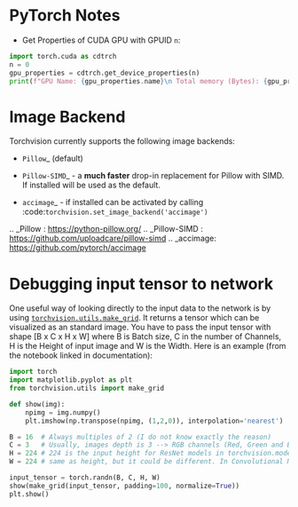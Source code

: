 # PyTorch Notes

- Get Properties of CUDA GPU with GPUID `n`:
```python
import torch.cuda as cdtrch
n = 0
gpu_properties = cdtrch.get_device_properties(n)
print(f"GPU Name: {gpu_properties.name}\n Total memory (Bytes): {gpu_properties.total_memory}")
```
Image Backend
=============
Torchvision currently supports the following image backends:

* `Pillow`_ (default)

* `Pillow-SIMD`_ - a **much faster** drop-in replacement for Pillow with SIMD. If installed will be used as the default.

* `accimage`_ - if installed can be activated by calling :code:`torchvision.set_image_backend('accimage')`

.. _Pillow : https://python-pillow.org/
.. _Pillow-SIMD : https://github.com/uploadcare/pillow-simd
.. _accimage: https://github.com/pytorch/accimage

# Debugging input tensor to network

One useful way of looking directly to the input data to the network is by using [`torchvision.utils.make_grid`](https://pytorch.org/docs/stable/torchvision/utils.html#torchvision.utils.make_grid). It returns a tensor which can be visualized as an standard image. You have to pass the input tensor with shape [B x C x H x W] where B is Batch size, C in the number of Channels, H is the Height of input image and W is the Width. Here is an example (from the notebook linked in documentation):
```python
import torch
import matplotlib.pyplot as plt
from torchvision.utils import make_grid

def show(img):
    npimg = img.numpy()
    plt.imshow(np.transpose(npimg, (1,2,0)), interpolation='nearest')

B = 16  # Always multiples of 2 (I do not know exactly the reason)
C = 3   # Usually, images depth is 3 --> RGB channels (Red, Green and Blue, respectively)
H = 224 # 224 is the input height for ResNet models in torchvision.models
W = 224 # same as height, but it could be different. In Convolutional Neural Networks, the input is usually squared in order to simplify calculus.

input_tensor = torch.randn(B, C, H, W)
show(make_grid(input_tensor, padding=100, normalize=True))
plt.show()
```
